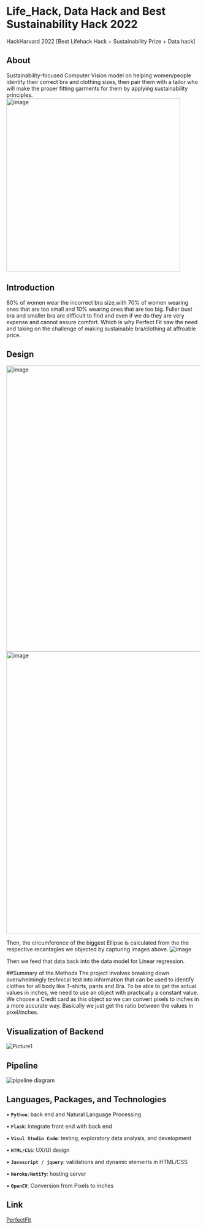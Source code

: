 # Life_Hack, Data Hack and Best Sustainability Hack 2022
HackHarvard 2022
[Best Lifehack Hack + Sustainability Prize + Data hack]

## About
Sustainability-focused Computer Vision model on helping women/people identify their correct bra and clothing sizes, then pair them with a tailor who will make the proper fitting garments for them by applying sustainability principles.
<img width="453" alt="image" src="https://user-images.githubusercontent.com/33704683/196038567-f3d0c4b7-3513-4c4a-8d6a-f78b204736a9.png">


## Introduction
80% of women wear the incorrect bra size,with 70% of women wearing ones that are too small and 10% wearing ones that are too big. Fuller bust bra and smaller bra are difficult to find and even if we do they are very expense and cannot assure comfort. Which is why Perfect Fit saw the need and taking on the challenge of making sustainable bra/clothing at affroable price.


## Design
<img width="746" alt="image" src="https://user-images.githubusercontent.com/33704683/196040455-49294e57-ed37-4701-b690-3fbd1daa5b90.png">
<img width="738" alt="image" src="https://user-images.githubusercontent.com/33704683/196040494-326b440b-44b2-442a-aa2a-b74feff8553b.png">

Then, the circumference of the biggest Ellipse is calculated from the the respective recantagles we objected by capturing images above.
![image](https://user-images.githubusercontent.com/33704683/196040734-492abee9-38d3-4f2c-ac46-006debfe8bc9.png)

Then we feed that data back into the data model for Linear regression. 

##Summary of the Methods
The project involves breaking down overwhelmingly technical text into information that can be used to identify clothes for all body like T-shirts, pants and Bra.
To be able to get the actual values in inches, we need to use an object with practically a constant value. We choose a Credit card as this object so we can convert pixels to inches in a more accurate way. Basically we just get the ratio between the values in pixel/inches.

## Visualization of Backend
![Picture1](https://user-images.githubusercontent.com/33704683/196041748-aa05c593-c3e2-4622-84a0-bc5253b4fd4f.png)

## Pipeline
![pipeline diagram](images/pipeline_diagram.png)

## Languages, Packages, and Technologies
• **`Python`**: back end and Natural Language Processing

• **`Flask`**: integrate front end with back end

• **`Visul Studio Code`**: testing, exploratory data analysis, and development

• **`HTML/CSS`**: UX/UI design

• **`Javascript / jquery`**: validations and dynamic elements in HTML/CSS 

• **`Heroku/Netify`**: hosting server

• **`OpenCV`**: Conversion from Pixels to inches

## Link
[PerfectFit](https://perfectfit-website.netlify.app/)


